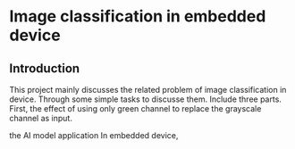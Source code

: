 # Image classification in embedded device

## Introduction

This project mainly discusses the related problem of image classification in device. Through some simple tasks to discusse them. Include three parts. First, the effect of using only green channel to replace the grayscale channel as input.

the AI model application In embedded device,
